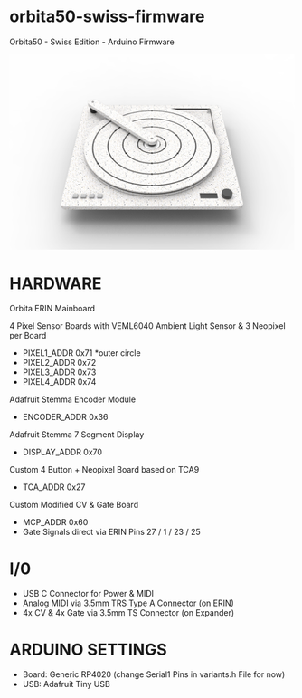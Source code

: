 # orbita50-swiss-firmware
Orbita50 - Swiss Edition - Arduino Firmware

![Product Render](/Hardware_Setup/orbita_50_swiss_render9.png?raw=true)


# HARDWARE

Orbita ERIN Mainboard 

4 Pixel Sensor Boards with VEML6040 Ambient Light Sensor & 3 Neopixel per Board
- PIXEL1_ADDR 0x71  *outer circle
- PIXEL2_ADDR 0x72  
- PIXEL3_ADDR 0x73  
- PIXEL4_ADDR 0x74  

Adafruit Stemma Encoder Module 
- ENCODER_ADDR  0x36

Adafruit Stemma 7 Segment Display
- DISPLAY_ADDR 0x70 

Custom 4 Button + Neopixel Board based on TCA9
- TCA_ADDR 0x27

Custom Modified CV & Gate Board
- MCP_ADDR 0x60
- Gate Signals direct via ERIN Pins 27 / 1 / 23 / 25


# I/0

- USB C Connector for Power & MIDI
- Analog MIDI via 3.5mm TRS Type A Connector (on ERIN)
- 4x CV & 4x Gate via 3.5mm TS Connector (on Expander)




# ARDUINO SETTINGS

- Board: Generic RP4020 (change Serial1 Pins in variants.h File for now)
- USB: Adafruit Tiny USB
